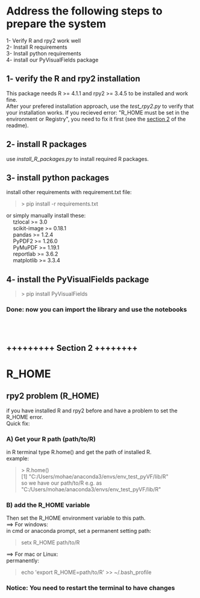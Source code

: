 

# Address the following steps to prepare the system

1- Verify R and rpy2 work well </br>
2- Install R requirements </br>
3- Install python requirements </br>
4- install our PyVisualFields package

## 1- verify the R and rpy2 installation
This package needs R >= 4.1.1 and rpy2 >= 3.4.5 to be installed and work fine. </br>
After your prefered installation approach, use the _test_rpy2.py_ to verify that your installation works.
If you recieved error: "R_HOME must be set in the environment or Registry", you need to fix it first (see the [section 2](R_HOME) of the readme). 

## 2- install R packages
use _install_R_packages.py_ to install required R packages.

## 3- install python packages
install other requirements with requirement.txt file:
> \> pip install -r requirements.txt </br>

or simply manually install these:   </br>
&emsp;    tzlocal >= 3.0 </br>
&emsp;    scikit-image >= 0.18.1 </br>
&emsp;    pandas >= 1.2.4 </br>
&emsp;    PyPDF2 >=  1.26.0 </br>
&emsp;    PyMuPDF >= 1.19.1 </br>
&emsp;    reportlab >=  3.6.2 </br>
&emsp;    matplotlib >= 3.3.4 </br>

## 4- install the PyVisualFields package

> \> pip install PyVisualFields

### Done: now you can import the library and use the notebooks 
</br></br>
## +++++++++ Section 2 ++++++++

# R_HOME

## rpy2 problem (R_HOME)
if you have installed R and rpy2 before and have a problem to set the R_HOME error. </br>
Quick fix: </br> 
### A) Get your R path (path/to/R) </br>
in R terminal type R.home() and get the path of installed R. </br>
example: </br>
> \> R.home() </br>
[1] "C:/Users/mohae/anaconda3/envs/env_test_pyVF/lib/R" </br>
so we have our path/to/R e.g. as "C:/Users/mohae/anaconda3/envs/env_test_pyVF/lib/R" 

### B) add the R_HOME variable
Then set the R_HOME environment variable to this path. </br>
==> For windows:</br>
in cmd or anaconda prompt, set a permanent setting path:
> setx R_HOME path/to/R

==> For mac or Linux: </br>
permanently: </br>
> echo 'export R_HOME=path/to/R' >> ~/.bash_profile 

### __Notice__: You need to restart the terminal to have changes